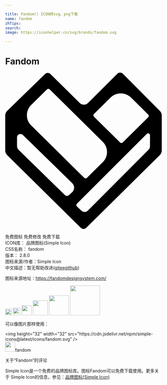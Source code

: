 ```yaml
---

title: Fandom() ICON转svg、png下载
name: fandom
zhTips: 
search: 
image: https://iconhelper.cn/svg/brands/fandom.svg

---
```


# Fandom  <small style="font-size: 60%;font-weight: 100"></small>

<div id="svg" class="svg-wrap">
<svg role="img" xmlns="http://www.w3.org/2000/svg" viewBox="0 0 24 24"><title>Fandom icon</title><path d="M17.604.012a.603.603 0 00-.416.175l-4.493 4.485a.9.9 0 01-1.263.002L6.939.236a.603.603 0 00-.841-.002L.31 5.871c-.2.194-.311.457-.311.733v5.34c0 .271.11.533.305.726l11.277 11.144a.603.603 0 00.846 0L23.695 12.67c.194-.193.305-.454.305-.727V6.605c0-.27-.107-.528-.299-.72L18.04.189a.603.603 0 00-.435-.177zM6.615 2.5a.292.292 0 01.2.084l8.138 8.047a2.19 2.19 0 010 3.119l-2.43 2.4a.293.293 0 01-.408 0l-8.14-8.046a2.172 2.172 0 01-.65-1.561c0-.59.23-1.143.648-1.557l2.431-2.402a.292.292 0 01.211-.084zm11.15.707a2.241 2.241 0 01.278.022c.5.067.955.327 1.312.68l2.57 2.542a.284.284 0 010 .404l-3.91 3.868a.29.29 0 01-.41 0l-4-3.955a.285.285 0 010-.407l2.54-2.51a2.241 2.241 0 011.62-.644zm4.087 6.123a.29.29 0 01.341.283v1.705h-.002c0 .2-.08.39-.222.532l-9.28 9.306a.686.686 0 01-.511.225.743.743 0 01-.533-.227l-.655-.613a.284.284 0 01-.008-.41L21.697 9.412a.287.287 0 01.155-.082zm-19.424.106c.1.016.197.062.281.144l7.5 7.322c.13.13.35.396.35.717 0 .205-.047.495-.27.717l-.002-.002-.531.477a.445.445 0 01-.604-.014l-7.064-6.899a.917.917 0 01-.277-.658V9.951c0-.348.317-.566.617-.515Z"/></svg>
</div>
<detail full-name='fandom'></detail>

<div class="detail-page">
<p>
<span><span class="badge-success badge">免费图标</span> <span class="badge-success badge">免费修改</span>  <span class="badge-success badge">免费下载</span> </span>
<br/>
<span>
ICON库：
<span class="badge-secondary badge">品牌图标(Simple Icon)</span> 
</span>
<br/>
<span>
CSS名称：
<span class="badge-secondary badge">fandom</span> 
</span>

<br/>
<span>
版本：
<span class="badge-secondary badge">2.8.0</span> 
</span>
<br/>
<span>图标来源/作者：<span class="badge-light badge">Simple Icon</span></span> 
<br/>
<span class="zh-detail">中文描述：暂无<span class="help-link"><span>帮助改进</span>(<a href="https://gitee.com/liuwave/icon-helper/edit/master/json/brands/fandom.json" target="_blank" rel="noopener noreferrer">gitee</a><a href="https://github.com/liuwave/icon-helper/edit/master/json/brands/fandom.json" target="_blank" rel="noopener noreferrer">github</a></span>)</span><br/>
</p>
</div><div class="description description alert alert-light"><p>图标来源地址：<a href="https://fandomdesignsystem.com/" target="_blank" rel="noopener noreferrer">https://fandomdesignsystem.com/</a></p></div>
<div class="alert alert-dark">
<img height="21" width="21" src="https://cdn.jsdelivr.net/npm/simple-icons@latest/icons/fandom.svg" />
<img height="24" width="24" src="https://cdn.jsdelivr.net/npm/simple-icons@latest/icons/fandom.svg" />
<img height="32" width="32" src="https://cdn.jsdelivr.net/npm/simple-icons@latest/icons/fandom.svg" />
<img height="48" width="48" src="https://cdn.jsdelivr.net/npm/simple-icons@latest/icons/fandom.svg" />
<img height="64" width="64" src="https://cdn.jsdelivr.net/npm/simple-icons@latest/icons/fandom.svg" />
<img height="96" width="96" src="https://cdn.jsdelivr.net/npm/simple-icons@latest/icons/fandom.svg" />

</div>
<div>
  <p>可以像图片那样使用：    
  </p>
  <div class="alert alert-primary" style="font-size: 14px">
    &lt;img height="32" width="32" src="https://cdn.jsdelivr.net/npm/simple-icons@latest/icons/fandom.svg" /&gt;
    <copy-btn content='<img height="32" width="32" src="https://cdn.jsdelivr.net/npm/simple-icons@latest/icons/fandom.svg" />'></copy-btn>
  </div>
  <div class="alert alert-secondary">
    <img height="32" width="32" src="https://cdn.jsdelivr.net/npm/simple-icons@latest/icons/fandom.svg" />fandom
    <copy-btn content="fandom" btn-title="复制图标名称"></copy-btn>
  </div>
</div>

<Vssue title="关于“Fandom”的评论" >关于“Fandom”的评论</Vssue>


<div><p>Simple Icon是一个免费的品牌图标库。图标Fandom可以免费下载使用。更多关于  Simple Icon的信息，参见：<a target="_blank" href="https://iconhelper.cn/brands.html">品牌图标(Simple Icon)</a>
</p></div>
